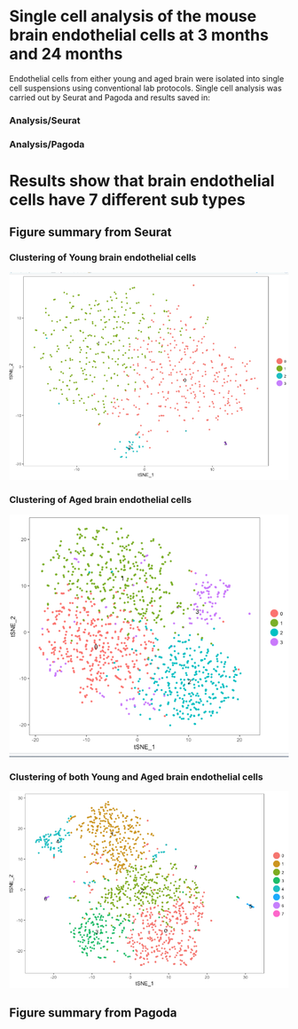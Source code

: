 # Single cell analysis of the mouse brain endothelial cells at 3 months and 24 months

Endothelial cells from either young and aged brain were isolated into single cell suspensions using conventional lab protocols. Single cell analysis was carried out by Seurat and Pagoda and results saved in:

### Analysis/Seurat
### Analysis/Pagoda


# Results show that brain endothelial cells have 7 different sub types
## Figure summary from Seurat
### Clustering of Young brain endothelial cells
![](https://github.com/Emechebe/EndothelialCellTranscriptomeAnalysis/blob/master/SingleCellAnalysis/Brain/Analysis/Seurat/Seurat_Results_Young/ClusterSpecificmarkers/tsneplot.png?raw=true)
### Clustering of Aged brain endothelial cells
![](https://github.com/Emechebe/EndothelialCellTranscriptomeAnalysis/blob/master/SingleCellAnalysis/Brain/Analysis/Seurat/Cluster0_4_Analysis/tsne.png?raw=true)
### Clustering of both Young and Aged brain endothelial cells
![](https://github.com/Emechebe/EndothelialCellTranscriptomeAnalysis/blob/master/SingleCellAnalysis/Brain/Analysis/Seurat/Combined/Markers/tsneplot.png?raw=true)
## Figure summary from Pagoda



